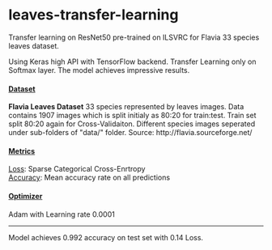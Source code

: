 # leaves-transfer-learning
Transfer learning on ResNet50 pre-trained on ILSVRC for Flavia 33 species leaves dataset.

<p>
Using Keras high API with
TensorFlow backend. Transfer Learning only on Softmax layer. 
The model achieves impressive results.
</p>


<u><h4>Dataset</h4></u>
<p>
<b>Flavia Leaves Dataset</b>
33 species represented by leaves images.
Data contains 1907 images which is split initialy
as 80:20 for train:test.
Train set split 80:20 again for
Cross-Validaiton.
Different species images seperated under sub-folders of "data/"
folder.
Source: http://flavia.sourceforge.net/
</p>


<u><h4>Metrics</h4></u>
<p>
<u>Loss</u>:
Sparse Categorical Cross-Enrtropy<br>
<u>Accuracy</u>:
Mean accuracy rate on all predictions
<br>
  </p>
<u><h4>Optimizer</h4></u>
<p>Adam with Learning rate 0.0001</p>

<hr>
Model achieves 0.992 accuracy on test set with 0.14 Loss.








